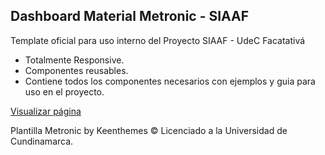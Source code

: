 ## Dashboard Material Metronic - SIAAF
<p> Template oficial para uso interno del Proyecto SIAAF - UdeC Facatativá <p>
<ul>
<li>Totalmente Responsive.</li>
<li>Componentes reusables.</li>
<li>Contiene todos los componentes necesarios con ejemplos y guia para uso en el proyecto.</li>
</ul>
<p><a href="https://siaaf-udec.github.io/dashboard-template/material_design_dashboard">Visualizar página</a></p>
<p>Plantilla Metronic by Keenthemes © Licenciado a la Universidad de Cundinamarca.<p>
